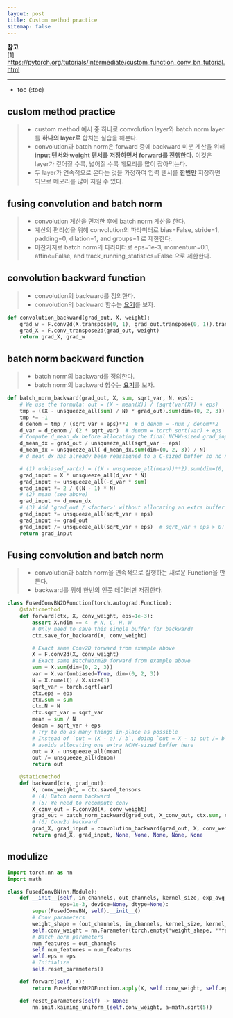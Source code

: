 ```yaml
---
layout: post
title: Custom method practice
sitemap: false
---
```


**참고**  
[1] <https://pytorch.org/tutorials/intermediate/custom_function_conv_bn_tutorial.html>  
* * *  

* toc
{:toc}

## custom method practice
> * custom method 예시 중 하나로 convolution layer와 batch norm layer를 **하나의 layer로** 합치는 실습을 해본다.
> * convolution과 batch norm은 forward 중에 backward 미분 계산을 위해 **input 텐서와 weight 텐서를 저장하면서 forward를 진행한다.** 이것은 layer가 깊어질 수록, 넓어질 수록 메모리를 많이 잡아먹는다.
> * 두 layer가 연속적으로 온다는 것을 가정하여 입력 텐서를 **한번만** 저장하면 되므로 메모리를 많이 지킬 수 있다.

## fusing convolution and batch norm
> * convolution 계산을 먼저한 후에 batch norm 계산을 한다.
> * 계산의 편리성을 위해 convolution의 파라미터로 bias=False, stride=1, padding=0, dilation=1, and groups=1 로 제한한다.
> * 마찬가지로 batch norm의 파라미터로 eps=1e-3, momentum=0.1, affine=False, and track_running_statistics=False 으로 제한한다.

## convolution backward function
> * convolution의 backward를 정의한다. 
> * convolution의 backward 함수는 [요기](https://pavisj.medium.com/convolutions-and-backpropagations-46026a8f5d2c)를 보자.
~~~py
def convolution_backward(grad_out, X, weight):
    grad_w = F.conv2d(X.transpose(0, 1), grad_out.transpose(0, 1)).transpose(0, 1)
    grad_X = F.conv_transpose2d(grad_out, weight)
    return grad_X, grad_w
~~~

## batch norm backward function
> * batch norm의 backward를 정의한다.
> * batch norm의 backward 함수는 [요기](http://kevinzakka.github.io/2016/09/14/batch_normalization/)를 보자.
~~~py
def batch_norm_backward(grad_out, X, sum, sqrt_var, N, eps):
    # We use the formula: out = (X - mean(X)) / (sqrt(var(X)) + eps)
    tmp = ((X - unsqueeze_all(sum) / N) * grad_out).sum(dim=(0, 2, 3))
    tmp *= -1
    d_denom = tmp / (sqrt_var + eps)**2  # d_denom = -num / denom**2
    d_var = d_denom / (2 * sqrt_var)  # denom = torch.sqrt(var) + eps
    # Compute d_mean_dx before allocating the final NCHW-sized grad_input buffer
    d_mean_dx = grad_out / unsqueeze_all(sqrt_var + eps)
    d_mean_dx = unsqueeze_all(-d_mean_dx.sum(dim=(0, 2, 3)) / N)
    # d_mean_dx has already been reassigned to a C-sized buffer so no need to worry

    # (1) unbiased_var(x) = ((X - unsqueeze_all(mean))**2).sum(dim=(0, 2, 3)) / (N - 1)
    grad_input = X * unsqueeze_all(d_var * N)
    grad_input += unsqueeze_all(-d_var * sum)
    grad_input *= 2 / ((N - 1) * N)
    # (2) mean (see above)
    grad_input += d_mean_dx
    # (3) Add 'grad_out / <factor>' without allocating an extra buffer
    grad_input *= unsqueeze_all(sqrt_var + eps)
    grad_input += grad_out
    grad_input /= unsqueeze_all(sqrt_var + eps)  # sqrt_var + eps > 0!
    return grad_input
~~~

## Fusing convolution and batch norm
> * convolution과 batch norm을 연속적으로 실행하는 새로운 Function을 만든다.
> * backward를 위해 한번의 인풋 데이터만 저장한다.
~~~py
class FusedConvBN2DFunction(torch.autograd.Function):
    @staticmethod
    def forward(ctx, X, conv_weight, eps=1e-3):
        assert X.ndim == 4  # N, C, H, W
        # Only need to save this single buffer for backward!
        ctx.save_for_backward(X, conv_weight)

        # Exact same Conv2D forward from example above
        X = F.conv2d(X, conv_weight)
        # Exact same BatchNorm2D forward from example above
        sum = X.sum(dim=(0, 2, 3))
        var = X.var(unbiased=True, dim=(0, 2, 3))
        N = X.numel() / X.size(1)
        sqrt_var = torch.sqrt(var)
        ctx.eps = eps
        ctx.sum = sum
        ctx.N = N
        ctx.sqrt_var = sqrt_var
        mean = sum / N
        denom = sqrt_var + eps
        # Try to do as many things in-place as possible
        # Instead of `out = (X - a) / b`, doing `out = X - a; out /= b`
        # avoids allocating one extra NCHW-sized buffer here
        out = X - unsqueeze_all(mean)
        out /= unsqueeze_all(denom)
        return out

    @staticmethod
    def backward(ctx, grad_out):
        X, conv_weight, = ctx.saved_tensors
        # (4) Batch norm backward
        # (5) We need to recompute conv
        X_conv_out = F.conv2d(X, conv_weight)
        grad_out = batch_norm_backward(grad_out, X_conv_out, ctx.sum, ctx.sqrt_var, ctx.N, ctx.eps)
        # (6) Conv2d backward
        grad_X, grad_input = convolution_backward(grad_out, X, conv_weight)
        return grad_X, grad_input, None, None, None, None, None
~~~

## modulize
~~~py
import torch.nn as nn
import math

class FusedConvBN(nn.Module):
    def __init__(self, in_channels, out_channels, kernel_size, exp_avg_factor=0.1,
                 eps=1e-3, device=None, dtype=None):
        super(FusedConvBN, self).__init__()
        # Conv parameters
        weight_shape = (out_channels, in_channels, kernel_size, kernel_size)
        self.conv_weight = nn.Parameter(torch.empty(*weight_shape, **factory_kwargs))
        # Batch norm parameters
        num_features = out_channels
        self.num_features = num_features
        self.eps = eps
        # Initialize
        self.reset_parameters()

    def forward(self, X):
        return FusedConvBN2DFunction.apply(X, self.conv_weight, self.eps)

    def reset_parameters(self) -> None:
        nn.init.kaiming_uniform_(self.conv_weight, a=math.sqrt(5))
~~~